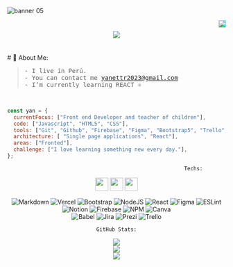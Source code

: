 ![banner 05](https://github.com/Yanettr/Yanettr/assets/129693341/8ee03cd8-7a1a-48c1-9501-b0306206d7c4)

<img align="right" src="https://visitor-badge.laobi.icu/badge?page_id=Yanettr.Yanettr" style="background-color: #00FFFF;">



<h1 align="center">
  <a href="https://git.io/typing-svg">
    <img src="https://readme-typing-svg.herokuapp.com/?lines=Hello,+world!+👋;This+is+Yanet....;Nice+to+meet+you!&center=true&size=30">
  </a>
</h1>

<br />
# 💫 About Me:

><samp> - I live in Perú.</samp> <br/>
><samp> - You can contact me [yanettr2023@gmail.com](mailto:yanettr2023@gmail.com)</samp><br/>
><samp> - I’m currently learning REACT ⚛️ </samp><br/>


<br />

```javascript
const yan = {
  currentFocus: ["Front end Developer and teacher of children"],
  code: ["Javascript", "HTML5", "CSS"],
  tools: ["Git", "Github", "Firebase", "Figma", "Bootstrap5", "Trello", "Jira"],
  architecture: [ "Single page applications", "React"],
  areas: ["Fronted"],
  challenge: ["I love learning something new every day."],
};

```

```
                                                         Techs:
```

<div align='center'>
<img src="https://cdn.jsdelivr.net/gh/devicons/devicon/icons/css3/css3-plain-wordmark.svg" width='30' />
  <img src="https://cdn.jsdelivr.net/gh/devicons/devicon/icons/html5/html5-plain-wordmark.svg" width='30' />
  <img src="https://cdn.jsdelivr.net/gh/devicons/devicon/icons/javascript/javascript-original.svg" width='30' />
  
  ![Markdown](https://img.shields.io/badge/markdown-%23000000.svg?style=flat-square&logo=markdown&logoColor=white)
  ![Vercel](https://img.shields.io/badge/vercel-%23000000.svg?style=flat-square&logo=vercel&logoColor=white) 
  ![Bootstrap](https://img.shields.io/badge/bootstrap-%23563D7C.svg?style=flat-square&logo=bootstrap&logoColor=white)
  ![NodeJS](https://img.shields.io/badge/node.js-6DA55F?style=flat-square&logo=node.js&logoColor=white) 
  ![React](https://img.shields.io/badge/react-%2320232a.svg?style=flat-square&logo=react&logoColor=%2361DAFB)
  ![Figma](https://img.shields.io/badge/figma-%23F24E1E.svg?style=flat-square&logo=figma&logoColor=white) 
  ![ESLint](https://img.shields.io/badge/ESLint-4B3263?style=flat-square&logo=eslint&logoColor=white) 
  ![Notion](https://img.shields.io/badge/Notion-%23000000.svg?style=flat-square&logo=notion&logoColor=white)
  ![Firebase](https://img.shields.io/badge/firebase-%23039BE5.svg?style=flat-the-badge&logo=firebase)
 ![NPM](https://img.shields.io/badge/NPM-%23000000.svg?style=flat-the-badge&logo=npm&logoColor=white) 
 ![Canva](https://img.shields.io/badge/Canva-%2300C4CC.svg?style=flat-the-badge&logo=Canva&logoColor=white) 	
 ![Babel](https://img.shields.io/badge/Babel-F9DC3e?style=flat-the-badge&logo=babel&logoColor=black) 
 ![Jira](https://img.shields.io/badge/jira-%230A0FFF.svg?style=flat-the-badge&logo=jira&logoColor=white) 
 ![Prezi](https://img.shields.io/badge/Prezi-%23000000.svg?style=flat-the-badge&logo=Prezi&logoColor=white) 
 ![Trello](https://img.shields.io/badge/Trello-%23026AA7.svg?style=flat-the-badge&logo=Trello&logoColor=white)



```
GitHub Stats:
```
![](https://github-readme-stats.vercel.app/api/top-langs/?username=Yanettr&theme=city_light&hide_border=false&include_all_commits=false&count_private=false&layout=compact)<br />
![](https://github-readme-stats.vercel.app/api?username=Yanettr&theme=city_light&hide_border=false&include_all_commits=false&count_private=false)<br/>
![](https://github-readme-streak-stats.herokuapp.com/?user=Yanettr&theme=city_light&hide_border=false)<br/>

